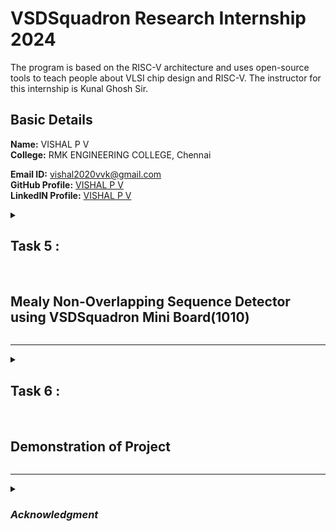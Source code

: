 #  VSDSquadron Research Internship 2024

The program is based on the RISC-V architecture and uses open-source tools to teach people about VLSI chip design and RISC-V. The instructor for this internship is Kunal Ghosh Sir.

##  Basic Details

**Name:** VISHAL P V  
**College:** RMK ENGINEERING COLLEGE, Chennai

**Email ID:** vishal2020vvk@gmail.com  
**GitHub Profile:** [VISHAL P V](https://github.com/VishalPV2004)  
**LinkedIN Profile:** [VISHAL P V](https://www.linkedin.com/in/vishalpv2004/)


<details>

 <summary><h2>Task 5 : </h2>
 <br>
  <h2>
  Mealy Non-Overlapping Sequence Detector using VSDSquadron Mini Board(1010)
 </h2> </summary>



## Project Overview:
This project implements a **Sequence Detector FSM** using the **VSDSquadron Mini board**, a RISC-V based SoC development kit. The sequence detector FSM will get inputs from two push buttons, one of them is encoded as logic 1, another as logic 0. The current number enterred is displayed using a 7-segment LED display. The inputs obtained are processed by the next state combinational logic block, the outputs corresponding to the states and the inputs are processed by the output logic block and displayed by a LED.
### Components Required:
1. **VSDSquadron Mini RISC-V board**
2. **1 LED** 
3. **Push Buttons** 
4. **Breadboard and jumper wires**
5. **Arduino IDE** for development
6. **Resistors** for current limiting

### Hardware Connections:
- **7 segment:**
  - **VCC** to **5V** pin of VSDSquadron Mini
  - **GND** to **GND** pin of VSDSquadron Mini
  - **COM** to **5V** pin of VSDSquadron Mini
  - **a** to **PC0** of VSDSquadron Mini
  - **b** to **PC1** of VSDSquadron Mini
  - **c** to **PC2** of VSDSquadron Mini
  - **d** to **PC3** of VSDSquadron Mini
  - **e** to **PC4** of VSDSquadron Mini
  - **f** to **PC5** of VSDSquadron Mini
  - **g** to **PC6** of VSDSquadron Mini
**All these connections are provided with a 1K current limiting resistors, which is used to ensure the safety of LEDs inside the segment display.**
- **LED:**
   - **Positive (Anode)** to **PD3**
   - **Negative (Cathode)** to **GND**
- **Push Buttons - logic 1 :**
   - One leg connected to **PD7**
   - One leg connected to **GND** rail.
- **Push Buttons - logic 0 :**
   - One leg connected to **PC0**
   - One leg connected to **GND** rail    



### State Diagram:

![image](https://github.com/user-attachments/assets/da1366c4-ad3b-41ee-ab0c-876778b53e78)

### Project Diagram:


### State Table:
![image](https://github.com/user-attachments/assets/e759662f-50cb-438c-9df5-88cf32353c82)



### Pin Diagram for Sequence Detector FSM Using VSDSquadron Mini RISC-V Development Board:


![image](https://github.com/user-attachments/assets/65bcf7f5-149b-4fb6-9829-0886909a0b81)

   

### Program:

```cpp
// Pin definitions for the 7-segment display segments
const int segA = 0; // PC0 for segment A
const int segB = 1; // PC1 for segment B
const int segC = 2; // PC2 for segment C
const int segD = 3; // PC3 for segment D
const int segE = 4; // PC4 for segment E
const int segF = 5; // PC5 for segment F
const int segG = 6; // PC6 for segment G

// Button input pins
const int btnOne = 7;  // PC7 for logic 1 button
const int btnZero = 8; // PD1 for logic 0 button

// LED output pin
const int led = 3; // PD3 for the LED

// States for the FSM
enum States {START, S1, S10, S101, S1010};
States currentState = START; // Initialize the state machine at START

void setup() {
  // Set all 7-segment display pins as output
  pinMode(segA, OUTPUT);
  pinMode(segB, OUTPUT);
  pinMode(segC, OUTPUT);
  pinMode(segD, OUTPUT);
  pinMode(segE, OUTPUT);
  pinMode(segF, OUTPUT);
  pinMode(segG, OUTPUT);
  
  // Configure the buttons as input, with internal pull-ups activated
  pinMode(btnOne, INPUT_PULLUP); // Logic 1 button (PC7)
  pinMode(btnZero, INPUT_PULLUP); // Logic 0 button (PD1)
  
  // Set the LED pin as output
  pinMode(led, OUTPUT);
  
  // Turn off the LED initially
  digitalWrite(led, LOW);
}

// Function to display a number (0 or 1) on the 7-segment display
void displayDigit(int digit) {
  switch(digit) {
    case 0:
      // To display '0', we light up segments A, B, C, D, E, F
      digitalWrite(segA, HIGH);
      digitalWrite(segB, HIGH);
      digitalWrite(segC, HIGH);
      digitalWrite(segD, HIGH);
      digitalWrite(segE, HIGH);
      digitalWrite(segF, HIGH);
      digitalWrite(segG, LOW); // G remains off for '0'
      break;
    case 1:
      // To display '1', we only light up segments B and C
      digitalWrite(segA, LOW);
      digitalWrite(segB, HIGH);
      digitalWrite(segC, HIGH);
      digitalWrite(segD, LOW);
      digitalWrite(segE, LOW);
      digitalWrite(segF, LOW);
      digitalWrite(segG, LOW); // G remains off for '1'
      break;
  }
}

// Function to check button input and return 1 for logic 1 button, 0 for logic 0 button
int readInput() {
  if (digitalRead(btnOne) == LOW) { // Button for logic 1 pressed
    return 1;
  } else if (digitalRead(btnZero) == LOW) { // Button for logic 0 pressed
    return 0;
  }
  return -1; // No button pressed
}

void loop() {
  int input = readInput(); // Read the input from the buttons
  
  if (input != -1) { // If a valid input (0 or 1) is read
    displayDigit(input); // Display the input on the 7-segment display
    
    // FSM state transitions based on the input
    switch (currentState) {
      case START:
        if (input == 1) {
          currentState = S1; // Move to S1 if '1' is detected
        }
        break;
      case S1:
        if (input == 0) {
          currentState = S10; // Move to S10 if '0' follows '1'
        } else {
          currentState = S1; // Stay in S1 if another '1' is detected
        }
        break;
      case S10:
        if (input == 1) {
          currentState = S101; // Move to S101 if '1' follows '10'
        } else {
          currentState = S1; // Reset to S1 if the sequence is broken
        }
        break;
      case S101:
        if (input == 0) {
          currentState = S1010; // Move to S1010 if '0' follows '101'
        } else {
          currentState = S1; // Reset to S1 if the sequence is broken
        }
        break;
      case S1010:
        // Sequence "1010" detected, turn on the LED
        digitalWrite(led, HIGH);
        currentState = START; // Reset FSM for non-overlapping sequence detection
        break;
    }
  } else {
    // No valid input or sequence detected, turn off the LED
    digitalWrite(led, LOW);
  }
}

```
### Conclusion:
This project demonstrates the implementation of a 1010 sequence detector using an Arduino-based FSM to detect a specific sequence of binary inputs provided via push buttons. The sequence is displayed on a 7-segment LED display, and an LED indicator alerts the user upon successful detection. This setup showcases how embedded systems can be used to process real-time inputs and provide immediate feedback in practical applications.

 
 </details>

 
------------------------------------------------------------------------------------------------------------------------------------------------------------


<details>

 <summary><h2>Task 6 : </h2>
 <br>
  <h2>
   Demonstration of Project  
  </h2>
  </summary>

### 1010 Sequence Detector Using Arduino

## Project Overview:
This project implements a **1010 sequence detector** using an **Arduino-based FSM (Finite State Machine)**. The system takes binary inputs from two push buttons representing logic 0 and logic 1. These inputs are displayed on a **7-segment display**, and an **LED** is used as an indicator when the 1010 sequence is successfully detected. This project demonstrates how to process real-time binary inputs and control outputs using embedded systems.

### Hardware Connections:
- **7-Segment Display:**
   - **A** (segment a) to **PC0**
   - **B** (segment b) to **PC1**
   - **C** (segment c) to **PC2**
   - **D** (segment d) to **PC3**
   - **E** (segment e) to **PC4**
   - **F** (segment f) to **PC5**
   - **G** (segment g) to **PC6**

- **Push Buttons:**
   - **Logic 1 Button** to **PC7**
   - **Logic 0 Button** to **PD1**
        
- **LED:**
   - **Positive (Anode)** to **PD3**
   - **Negative (Cathode)** to **GND**



### Circuit Connections

#### 7-Segment Display to Arduino (PC Pins)
```
| 7-Segment Pin     | Arduino Pin                |
| ----------------- | -------------------------- |
| A (segment a)     | PC0                        |
| B (segment b)     | PC1                        |
| C (segment c)     | PC2                        |
| D (segment d)     | PC3                        |
| E (segment e)     | PC4                        |
| F (segment f)     | PC5                        |
| G (segment g)     | PC6                        |

#### Push Buttons for Logic Input
| Push Button Pin   | Arduino Pin                |
| ----------------- | -------------------------- |
| Logic 1 Button    | PC7                        |
| Logic 0 Button    | PD1                        |

#### LED Indicator
| LED Pin           | Arduino Pin                |
| ----------------- | -------------------------- |
| + (Anode)         | PD3 (GPIO Pin for alert)   |
| - (Cathode)       | GND                        |
```


### Pin Diagram for 1010 Sequence Detector Using Arduino:
![image](https://github.com/user-attachments/assets/65bcf7f5-149b-4fb6-9829-0886909a0b81)

### Project Image:
![1010 Sequence Detector](https://github.com/Prawinkumarjs/VSDSquadron-mini-internship/blob/main/Task%206/Front%20view(working).jpg)

### Project Video:

[1010 Sequence Detector Using Arduino Video](https://drive.google.com/file/d/1HNqd76ONLBzgRXruZAOvVshFZfznvdmb/view?usp=sharing)

</details>



</details>

-------------------------------------------------------------------------------------------------------------------------------------------------------------------------------------------------------------------
<details>

*<summary><h3>Acknowledgment</h3></summary>*

>
>I would like to express my special thanking to my mentor *Kunal Ghosh*, and sincere gratitude to *Vlsi System Design* for providing me with the opportunity to intern remotely with their team. This internship has been an invaluable experience, allowing me to delve deep into embedded systems, RISC-V architecture, and VLSI design under the guidance of dedicated mentors.
>
>I am thankful for the support and knowledge imparted to me during this journey. It has significantly enhanced my technical skills and prepared me for future challenges in the field of digital design. I look forward to applying the lessons learned here in my continued pursuit of excellence in engineering.
>
</details>
